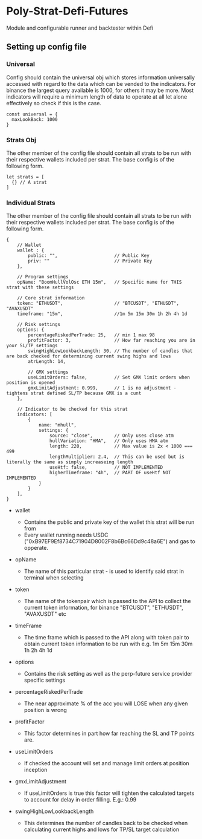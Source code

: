 # Poly-Strat-Defi-Futures

Module and configurable runner and backtester within Defi

## Setting up config file

### Universal

Config should contain the universal obj which stores information universally accessed with regard to the data which can be vended to the indicators. For binance the largest query available is 1000, for others it may be more. Most indicators will require a minimum length of data to operate at all let alone effectively so check if this is the case.

```
const universal = {
  maxLookBack: 1000
}
```

### Strats Obj

The other member of the config file should contain all strats to be run with their respective wallets included per strat. The base config is of the following form.

```
let strats = [
  {} // A strat
]
```

### Individual Strats

The other member of the config file should contain all strats to be run with their respective wallets included per strat. The base config is of the following form.

```
{
    // Wallet
    wallet : {
        public: "",                     // Public Key
        priv: ""                        // Private Key
    },

    // Program settings
    opName: "BoomHullVolOsc ETH 15m",   // Specific name for THIS strat with these settings

    // Core strat information
    token: "ETHUSDT",                   // "BTCUSDT", "ETHUSDT", "AVAXUSDT"
    timeframe: "15m",                   //1m 5m 15m 30m 1h 2h 4h 1d

    // Risk settings
    options: {
        percentageRiskedPerTrade: 25,   // min 1 max 98
        profitFactor: 3,                // How far reaching you are in your SL/TP settings
        swingHighLowLookbackLength: 30, // The number of candles that are back checked for determining current swing highs and lows
        atrLength: 14,

        // GMX settings
        useLimitOrders: false,          // Set GMX limit orders when position is opened
        gmxLimitAdjustment: 0.999,      // 1 is no adjustment - tightens strat defined SL/TP because GMX is a cunt
    },

    // Indicator to be checked for this strat
    indicators: [
        {
            name: "mhull",
            settings: {
                source: "close",        // Only uses close atm
                hullVariation: "HMA",   // Only uses HMA atm
                length: 220,            // Max value is 2x < 1000 === 499
                lengthMultiplier: 2.4,  // This can be used but is literally the same as simply increaseing length
                useHtf: false,          // NOT IMPLEMENTED
                higherTimeframe: "4h",  // PART OF useHtf NOT IMPLEMENTED
            }
        }
    ],
}
```

- wallet
    - Contains the public and private key of the wallet this strat will be run from
    - Every wallet running needs USDC ("0xB97EF9Ef8734C71904D8002F8b6Bc66Dd9c48a6E") and gas to opperate.

- opName
    - The name of this particular strat - is used to identify said strat in terminal when selecting

- token
    - The name of the tokenpair which is passed to the API to collect the current token information, for binance "BTCUSDT", "ETHUSDT", "AVAXUSDT" etc

- timeFrame
    - The time frame which is passed to the API along with token pair to obtain current token information to be run with e.g. 1m 5m 15m 30m 1h 2h 4h 1d

- options
    - Contains the risk setting as well as the perp-future service provider specific settings

- percentageRiskedPerTrade
    - The near approximate % of the acc you will LOSE when any given position is wrong

- profitFactor
    - This factor determines in part how far reaching the SL and TP points are.

- useLimitOrders
    - If checked the account will set and manage limit orders at position inception

- gmxLimitAdjustment
    - If useLimitOrders is true this factor will tighten the calculated targets to account for delay in order filling. E.g.: 0.99

- swingHighLowLookbackLength
    - This determines the number of candles back to be checked when calculating current highs and lows for TP/SL target calculation
